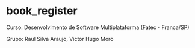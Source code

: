 # book_register

Curso: Desenvolvimento de Software Multiplataforma (Fatec - Franca/SP)

Grupo: Raul Silva Araujo, Victor Hugo Moro

